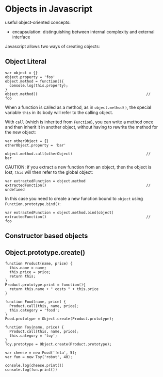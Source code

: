 # Objects in Javascript

useful object-oriented concepts:

* encapsulation: distinguishing between internal complexity and external interface




Javascript allows two ways of creating objects:

## Object Literal

    var object = {}
    object.property = 'foo'
    object.method = function(){
      console.log(this.property);
    }
    object.method()                                                  // foo

When a function is called as a method, as in `object.method()`, the special variable `this` in its body will refer to 
the calling object.

With `call` (which is inherited from `Function`), you can write a method once and then inherit it in another object, 
without having to rewrite the method for the new object:

    var otherObject = {}
    otherObject.property = 'bar'

    object.method.call(otherObject)                                  // bar

CAUTION: if you extract a new function from an object, then the object is
lost, `this` will then refer to the global object:

    var extractedFunction = object.method
    extractedFunction()                                              // undefined

In this case you need to create a new function bound to `object` using `Function.prototype.bind()`:

    var extractedFunction = object.method.bind(object)
    extractedFunction()                                              // foo







## Constructor based objects

## Object.prototype.create()


    function Product(name, price) {
      this.name = name;
      this.price = price;
      return this;
    }
    Product.prototype.print = function(){
      return this.name + " costs " + this.price
    }

    function Food(name, price) {
      Product.call(this, name, price);
      this.category = 'food';
    }
    Food.prototype = Object.create(Product.prototype);

    function Toy(name, price) {
      Product.call(this, name, price);
      this.category = 'toy';
    }
    Toy.prototype = Object.create(Product.prototype);

    var cheese = new Food('feta', 5);
    var fun = new Toy('robot', 40);

    console.log(cheese.print())
    console.log(fun.print())



